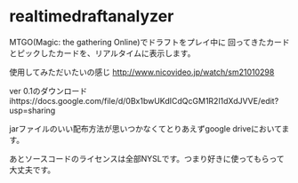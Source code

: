 realtimedraftanalyzer
=====================
MTGO(Magic: the gathering Online)でドラフトをプレイ中に
回ってきたカードとピックしたカードを、リアルタイムに表示します。

使用してみただいたいの感じ http://www.nicovideo.jp/watch/sm21010298

ver 0.1のダウンロード
ihttps://docs.google.com/file/d/0Bx1bwUKdICdQcGM1R2l1dXdJVVE/edit?usp=sharing

jarファイルのいい配布方法が思いつかなくてとりあえずgoogle driveにおいてます。

あとソースコードのライセンスは全部NYSLです。つまり好きに使ってもらって大丈夫です。
